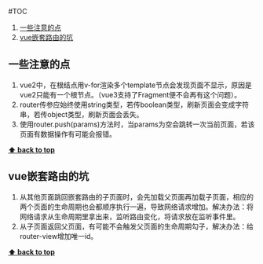 #TOC
1. [一些注意的点](#一些注意的点)
2. [vue嵌套路由的坑](#vue嵌套路由的坑)


## 一些注意的点
1. vue2中，在根结点用v-for渲染多个template节点会发现页面不显示，原因是vue2只能有一个根节点。（vue3支持了Fragment便不会再有这个问题）。
2. router传参应始终使用string类型，若传boolean类型，刷新页面会变成字符串，若传object类型，刷新页面会丢失。
3. 使用router.push(params)方法时，当params为空会跳转一次当前页面，若该页面有数据操作有可能会报错。

**[⬆ back to top](#TOC)**

## vue嵌套路由的坑
1. 从其他页面跳回嵌套路由的子页面时，会先加载父页面再加载子页面，相应的两个页面的生命周期也会都顺序执行一遍，导致网络请求增加。解决办法：将网络请求从生命周期里拿出来，监听路由变化，将请求放在监听事件里。
2. 从子页面返回父页面，有可能不会触发父页面的生命周期勾子，解决办法：给router-view增加唯一id。

**[⬆ back to top](#TOC)**